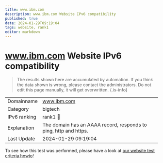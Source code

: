 ```yaml
---
title: www.ibm.com
description: www.ibm.com Website IPv6 compatibility
published: true
date: 2024-01-29T09:19:04
tags: website, rank1
editor: markdown
---
```


# www.ibm.com Website IPv6 compatibility

> The results shown here are accumulated by automation. If you think the data shown is wrong, please contact the administrators. 
> Do not edit this page manually, it will get overwritten.
{.is-info}


|   |   |
| - | - |
| Domainname | www.ibm.com
| Category | bigtech |
| IPv6 ranking | rank1 :1st_place_medal: |
| Explanation | The domain has an AAAA record, responds to ping, http and https. |
| Last Update | 2024-01-29 09:19:04 |

To see how this test was performed, please have a look at [our website test criteria howto](/howto/testcriteria/website)!

